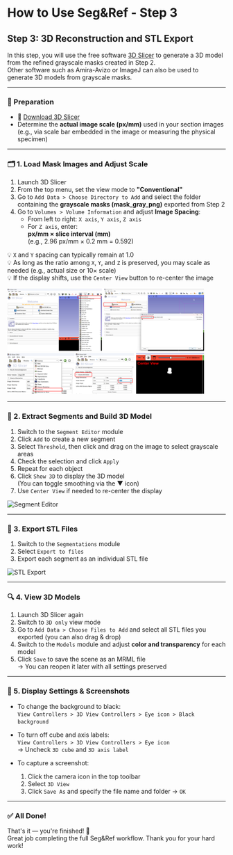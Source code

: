 # How to Use Seg&Ref - Step 3

## Step 3: 3D Reconstruction and STL Export

In this step, you will use the free software [3D Slicer](https://www.slicer.org/) to generate a 3D model from the refined grayscale masks created in Step 2.  
Other software such as Amira-Avizo or ImageJ can also be used to generate 3D models from grayscale masks.

---

### 🔧 Preparation

- 🔗 [Download 3D Slicer](https://www.slicer.org/)
- Determine the **actual image scale (px/mm)** used in your section images  
  (e.g., via scale bar embedded in the image or measuring the physical specimen)

---

### 🗂 1. Load Mask Images and Adjust Scale

1. Launch 3D Slicer
2. From the top menu, set the view mode to **"Conventional"**
3. Go to `Add Data > Choose Directory to Add` and select the folder containing the **grayscale masks (mask_gray_png)** exported from Step 2
4. Go to `Volumes > Volume Information` and adjust **Image Spacing**:
   - From left to right: `X axis`, `Y axis`, `Z axis`
   - For `Z axis`, enter:  
     **px/mm × slice interval (mm)**  
     (e.g., 2.96 px/mm × 0.2 mm = 0.592)

💡 `X` and `Y` spacing can typically remain at 1.0  
💡 As long as the ratio among `X`, `Y`, and `Z` is preserved, you may scale as needed (e.g., actual size or 10× scale)  
💡 If the display shifts, use the `Center View` button to re-center the image

<img src="images/step3-03.PNG" alt="Import Image" width="90%">

<img src="images/step3-04.PNG" alt="Volume Info" width="90%">

---

### 🧱 2. Extract Segments and Build 3D Model

1. Switch to the `Segment Editor` module
2. Click `Add` to create a new segment
3. Select `Threshold`, then click and drag on the image to select grayscale areas
4. Check the selection and click `Apply`
5. Repeat for each object
6. Click `Show 3D` to display the 3D model  
   (You can toggle smoothing via the ▼ icon)
7. Use `Center View` if needed to re-center the display

<img src="images/step3-06-3.PNG" alt="Segment Editor" width="70%">

---

### 💾 3. Export STL Files

1. Switch to the `Segmentations` module
2. Select `Export to files`
3. Export each segment as an individual STL file

<img src="images/step3-07.PNG" alt="STL Export" width="50%">

---

### 🔍 4. View 3D Models

1. Launch 3D Slicer again
2. Switch to `3D only` view mode
3. Go to `Add Data > Choose Files to Add` and select all STL files you exported (you can also drag & drop)
4. Switch to the `Models` module and adjust **color and transparency** for each model
5. Click `Save` to save the scene as an MRML file  
   → You can reopen it later with all settings preserved

---

### 🎨 5. Display Settings & Screenshots

- To change the background to black:  
  `View Controllers > 3D View Controllers > Eye icon > Black background`

- To turn off cube and axis labels:  
  `View Controllers > 3D View Controllers > Eye icon`  
  → Uncheck `3D cube` and `3D axis label`

- To capture a screenshot:
  1. Click the camera icon in the top toolbar
  2. Select `3D View`
  3. Click `Save As` and specify the file name and folder → `OK`

---

### ✅ All Done!

That's it — you're finished! 🎉  
Great job completing the full Seg&Ref workflow. Thank you for your hard work!

